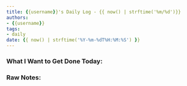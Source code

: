 ```yaml
---
title: {{username}}'s Daily Log - {{ now() | strftime('%m/%d')}}
authors:
- {{username}}
tags:
- daily
date: {{ now() | strftime('%Y-%m-%dT%H:%M:%S') }}
---
```



### What I Want to Get Done Today:

<!--Put this "more" tag at the end of the summary you want on the homepage -->
<!--more-->

### Raw Notes: 
